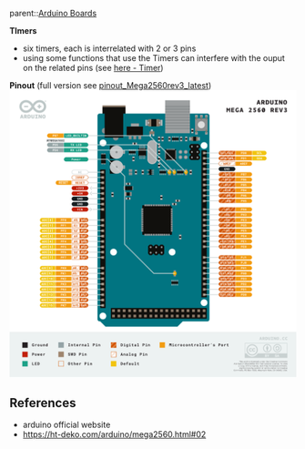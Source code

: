 parent::[Arduino Boards](Arduino%20Boards.md)

**TImers**
- six timers, each is interrelated with 2 or 3 pins
- using some functions that use the Timers can interfere with the ouput on the related pins (see [here - Timer](https://ht-deko.com/arduino/mega2560.html#02))

**Pinout** (full version see [pinout_Mega2560rev3_latest](Personal%20Folders/that_marouk_ish%20(Spencer)/attachments/pinout_Mega2560rev3_latest.pdf))
![](Pasted%20image%2020221002172632.png)

## References
- arduino official website
- https://ht-deko.com/arduino/mega2560.html#02
